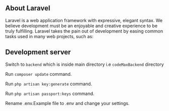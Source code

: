## About Laravel

Laravel is a web application framework with expressive, elegant syntax. We believe development must be an enjoyable and creative experience to be truly fulfilling. Laravel takes the pain out of development by easing common tasks used in many web projects, such as:

## Development server

Switch to `backend` which is inside main directory i.e `codeMaxBackend` directory

Run `composer update` command.

Run `php artisan key:generate` command.

Run `php artisan passport:keys` command.

Rename .env.Example file to .env and change your settings.
